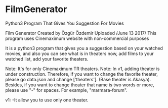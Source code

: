 # FilmGenerator
Python3 Program That Gives You Suggestion For Movies

 Film Generator
 Created by Özgür Özdemir
 Uploaded /June 13 2017/
 This program uses Cinemaximum website with non-commercial purposes

 It is a python3 program that gives you a suggestion based on your watched movies, and also you can see what is in theaters now, add films to your watched list, add your favorite theaters. 
 
 Note: It's for only Cinemaximum TR theaters.
 Note: In v1, adding theater is under construction. Therefore, if you want to change the favorite theater, please go data.json and change ['theaters']. (Base theater is Akasya). Besides, if you want to change theater that name is two words or more, please use "-" for spaces. For example, "marmara-forum".
 

 v1: 
  -It allow you to use only one theater.
